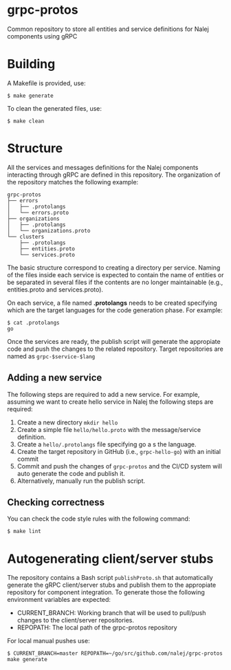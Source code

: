 # grpc-protos
Common repository to store all entities and service definitions for Nalej components using gRPC

# Building

A Makefile is provided, use:

```
$ make generate
```

To clean the generated files, use:

```
$ make clean
```

# Structure

All the services and messages definitions for the Nalej components interacting through gRPC are defined in this repository. The organization of the repository matches the following example:

```
grpc-protos
├── errors
│   ├── .protolangs
│   └── errors.proto
├── organizations
│   ├── .protolangs
│   └── organizations.proto
└── clusters
    ├── .protolangs
    ├── entities.proto
    └── services.proto
```

The basic structure correspond to creating a directory per service. Naming of the files inside each service is expected to contain the name of entities or be separated in several files if the contents are no longer maintainable (e.g., entities.proto and services.proto).

On each service, a file named **.protolangs** needs to be created specifying which are the target languages for the code generation phase. For example:

```
$ cat .protolangs
go
```

Once the services are ready, the publish script will generate the appropiate code and push the changes to the related repository. Target repositories are named as `grpc-$service-$lang`

## Adding a new service

The following steps are required to add a new service. For example, assuming we want to create hello service in Nalej the following steps are required:

1. Create a new directory `mkdir hello`
2. Create a simple file `hello/hello.proto` with the message/service definition.
3. Create a `hello/.protolangs` file specifying go a s the language.
4. Create the target repository in GitHub (i.e., `grpc-hello-go`) with an initial commit
5. Commit and push the changes of `grpc-protos` and the CI/CD system will auto generate the code and publish it.
6. Alternatively, manually run the publish script.

## Checking correctness

You can check the code style rules with the following command:

```
$ make lint
```

# Autogenerating client/server stubs

The repository contains a Bash script `publishProto.sh` that automatically generate the gRPC client/server stubs and publish them to the appropiate repository for component integration. To generate those the following environment variables are expected:

* CURRENT_BRANCH: Working branch that will be used to pull/push changes to the client/server repositories.
* REPOPATH: The local path of the grpc-protos repository

For local manual pushes use:

```
$ CURRENT_BRANCH=master REPOPATH=~/go/src/github.com/nalej/grpc-protos make generate
```
